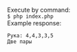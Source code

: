 Execute by command:<br>
`$ php index.php`<br>
Example response:<br>
```
Рука: 4,4,3,3,5
Две пары
```
